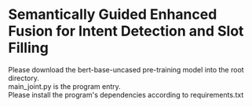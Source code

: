 # Semantically Guided Enhanced Fusion for Intent Detection and Slot Filling

Please download the bert-base-uncased pre-training model into the root directory.\
main_joint.py is the program entry.\
Please install the program's dependencies according to requirements.txt